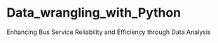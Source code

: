 # Data_wrangling_with_Python
Enhancing Bus Service Reliability and Efficiency through Data Analysis
